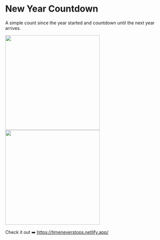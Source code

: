 # New Year Countdown
A simple count since the year started and countdown until the next year arrives.


<p float="left">
  <img src="https://github.com/luisrrv/new-year-countdown/assets/69304255/d4627aa0-00b6-4bf6-856d-75caed8e2b8a" width="300" />
  <img src="https://github.com/luisrrv/new-year-countdown/assets/69304255/05cb7be1-83a7-42ab-aeea-29c0d310ba2d" width="300" /> 
</p>

Check it out ➡️ https://timeneverstops.netlify.app/
